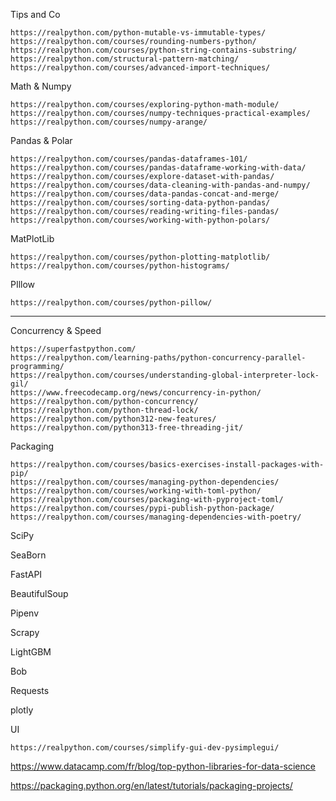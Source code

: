 Tips and Co

	https://realpython.com/python-mutable-vs-immutable-types/
	https://realpython.com/courses/rounding-numbers-python/
	https://realpython.com/courses/python-string-contains-substring/
	https://realpython.com/structural-pattern-matching/
	https://realpython.com/courses/advanced-import-techniques/

Math & Numpy

	https://realpython.com/courses/exploring-python-math-module/
	https://realpython.com/courses/numpy-techniques-practical-examples/
	https://realpython.com/courses/numpy-arange/

Pandas & Polar

	https://realpython.com/courses/pandas-dataframes-101/
	https://realpython.com/courses/pandas-dataframe-working-with-data/
	https://realpython.com/courses/explore-dataset-with-pandas/
	https://realpython.com/courses/data-cleaning-with-pandas-and-numpy/
	https://realpython.com/courses/data-pandas-concat-and-merge/
	https://realpython.com/courses/sorting-data-python-pandas/
	https://realpython.com/courses/reading-writing-files-pandas/
	https://realpython.com/courses/working-with-python-polars/

MatPlotLib

	https://realpython.com/courses/python-plotting-matplotlib/
	https://realpython.com/courses/python-histograms/

PIllow

	https://realpython.com/courses/python-pillow/

------------------------
Concurrency & Speed

	https://superfastpython.com/
	https://realpython.com/learning-paths/python-concurrency-parallel-programming/
	https://realpython.com/courses/understanding-global-interpreter-lock-gil/
	https://www.freecodecamp.org/news/concurrency-in-python/
	https://realpython.com/python-concurrency/
	https://realpython.com/python-thread-lock/
	https://realpython.com/python312-new-features/
	https://realpython.com/python313-free-threading-jit/

Packaging

	https://realpython.com/courses/basics-exercises-install-packages-with-pip/
	https://realpython.com/courses/managing-python-dependencies/
	https://realpython.com/courses/working-with-toml-python/
	https://realpython.com/courses/packaging-with-pyproject-toml/
	https://realpython.com/courses/pypi-publish-python-package/
	https://realpython.com/courses/managing-dependencies-with-poetry/

SciPy

SeaBorn

FastAPI

BeautifulSoup

Pipenv

Scrapy

LightGBM

Bob

Requests

plotly 


UI

	https://realpython.com/courses/simplify-gui-dev-pysimplegui/




https://www.datacamp.com/fr/blog/top-python-libraries-for-data-science

https://packaging.python.org/en/latest/tutorials/packaging-projects/




